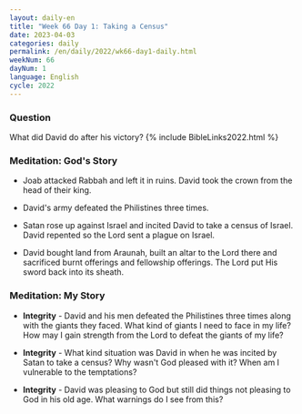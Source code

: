 ```yaml
---
layout: daily-en
title: "Week 66 Day 1: Taking a Census"
date: 2023-04-03
categories: daily
permalink: /en/daily/2022/wk66-day1-daily.html
weekNum: 66
dayNum: 1
language: English
cycle: 2022
---
```


### Question     
What did David do after his victory?
{% include BibleLinks2022.html %} 

### Meditation: God's Story   
+ Joab attacked Rabbah and left it in ruins. David took the crown from the head of their king. 

+ David's army defeated the Philistines three times. 

+ Satan rose up against Israel and incited David to take a census of Israel. David repented so the Lord sent a plague on Israel. 

+ David bought land from Araunah, built an altar to the Lord there and sacrificed burnt offerings and fellowship offerings. The Lord put His sword back into its sheath. 

### Meditation: My Story   
+ **Integrity** - David and his men defeated the Philistines three times along with the giants they faced. What kind of giants I need to face in my life? How may I gain strength from the Lord to defeat the giants of my life? 

+ **Integrity** - What kind situation was David in when he was incited by Satan to take a census? Why wasn't God pleased with it? When am I vulnerable to the temptations? 

+ **Integrity** - David was pleasing to God but still did things not pleasing to God in his old age. What warnings do I see from this? 
